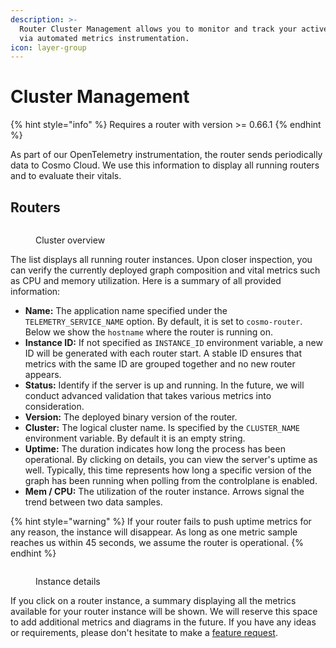 ```yaml
---
description: >-
  Router Cluster Management allows you to monitor and track your active routers
  via automated metrics instrumentation.
icon: layer-group
---
```


# Cluster Management

{% hint style="info" %}
Requires a router with version >= 0.66.1
{% endhint %}

As part of our OpenTelemetry instrumentation, the router sends periodically data to Cosmo Cloud. We use this information to display all running routers and to evaluate their vitals.

## Routers

<figure><img src="../.gitbook/assets/cluster-management.png" alt=""><figcaption><p>Cluster overview</p></figcaption></figure>

The list displays all running router instances. Upon closer inspection, you can verify the currently deployed graph composition and vital metrics such as CPU and memory utilization. Here is a summary of all provided information:

* **Name:** The application name specified under the `TELEMETRY_SERVICE_NAME` option. By default, it is set to `cosmo-router`. Below we show the `hostname` where the router is running on.
* **Instance ID:** If not specified as `INSTANCE_ID` environment variable, a new ID will be generated with each router start. A stable ID ensures that metrics with the same ID are grouped together and no new router appears.
* **Status:** Identify if the server is up and running. In the future, we will conduct advanced validation that takes various metrics into consideration.
* **Version:** The deployed binary version of the router.
* **Cluster:** The logical cluster name. Is specified by the `CLUSTER_NAME` environment variable. By default it is an empty string.
* **Uptime:** The duration indicates how long the process has been operational. By clicking on details, you can view the server's uptime as well. Typically, this time represents how long a specific version of the graph has been running when polling from the controlplane is enabled.
* **Mem / CPU:** The utilization of the router instance. Arrows signal the trend between two data samples.

{% hint style="warning" %}
If your router fails to push uptime metrics for any reason, the instance will disappear. As long as one metric sample reaches us within 45 seconds, we assume the router is operational.
{% endhint %}

<figure><img src="../.gitbook/assets/instance-details.png" alt=""><figcaption><p>Instance details</p></figcaption></figure>

If you click on a router instance, a summary displaying all the metrics available for your router instance will be shown. We will reserve this space to add additional metrics and diagrams in the future. If you have any ideas or requirements, please don't hesitate to make a [feature request](https://github.com/wundergraph/cosmo/issues/new?assignees=\&labels=enhancement%2Cneeds+triage\&projects=\&template=feature\_request.yaml).
